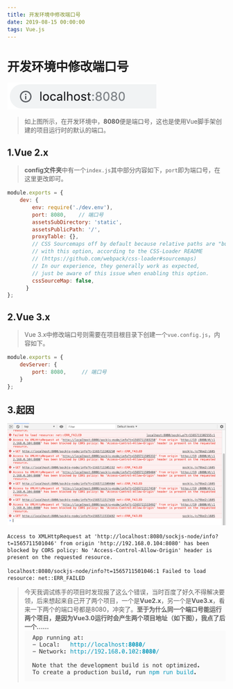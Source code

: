 ```yaml
---
title: 开发环境中修改端口号
date: 2019-08-15 00:00:00
tags: Vue.js
---
```


# 开发环境中修改端口号
![描述](/images/frontend/vue/vue-port-01.png)
>如上图所示，在开发环境中，**8080**便是端口号，这也是使用Vue脚手架创建的项目运行时的默认的端口。

## 1.Vue 2.x
> **config文件夹**中有一个``index.js``其中部分内容如下，``port``即为端口号，在这里更改即可。

```js
module.exports = {
    dev: {
        env: require('./dev.env'),
        port: 8080,    // 端口号
        assetsSubDirectory: 'static',
        assetsPublicPath: '/',
        proxyTable: {},
        // CSS Sourcemaps off by default because relative paths are "buggy"
        // with this option, according to the CSS-Loader README
        // (https://github.com/webpack/css-loader#sourcemaps)
        // In our experience, they generally work as expected,
        // just be aware of this issue when enabling this option.
        cssSourceMap: false,
      }
};
```

## 2.Vue 3.x
> Vue 3.x中修改端口号则需要在项目根目录下创建一个``vue.config.js``，内容如下。

```js
module.exports = {
    devServer: {
        port: 8080,     // 端口号
    }
};
```
## 3.起因
![描述](/images/frontend/vue/vue-port-02.png)
```
Access to XMLHttpRequest at 'http://localhost:8080/sockjs-node/info?t=1565711501046' from origin 'http://192.168.0.104:8080' has been blocked by CORS policy: No 'Access-Control-Allow-Origin' header is present on the requested resource.

localhost:8080/sockjs-node/info?t=1565711501046:1 Failed to load resource: net::ERR_FAILED
```

> 今天我调试练手的项目时发现报了这么个错误，当时百度了好久不得解决要领，后来想起来自己开了两个项目，一个是**Vue2.x**，另一个是**Vue3.x**，看来一下两个的端口号都是8080，冲突了。**至于为什么同一个端口号能运行两个项目，是因为Vue3.0运行时会产生两个项目地址（如下图），我点了后一个......**
![描述](/images/frontend/vue/vue-port-03.png)